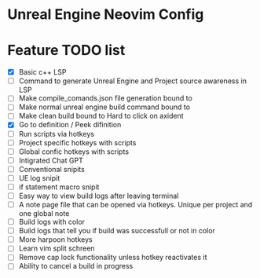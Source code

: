 # Unreal Engine Neovim Config

# Feature TODO list
- [x] Basic c++ LSP  
- [ ] Command to generate Unreal Engine and Project source awareness in LSP
- [ ] Make compile_comands.json file generation bound to <leader v b>
- [ ] Make normal unreal engine build command bound to <C-b>
- [ ] Make clean build bound to <leader c b b> Hard to click on axident
- [x] Go to definition / Peek difinition
- [ ] Run scripts via hotkeys
- [ ] Project specific hotkeys with scripts
- [ ] Global confic hotkeys with scripts
- [ ] Intigrated Chat GPT
- [ ] Conventional snipits
- [ ] UE log snipit
- [ ] if statement macro snipit
- [ ] Easy way to view build logs after leaving terminal
- [ ] A note page file that can be opened via hotkeys. Unique per project and one global note
- [ ] Build logs with color
- [ ] Build logs that tell you if build was successfull or not in color
- [ ] More harpoon hotkeys
- [ ] Learn vim split schreen
- [ ] Remove cap lock functionality unless hotkey reactivates it
- [ ] Ability to cancel a build in progress
